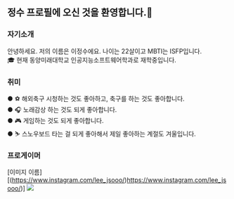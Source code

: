### <h2>정수 프로필에 오신 것을 환영합니다.👋</h2>


### 자기소개
안녕하세요. 저의 이름은 이정수에요. 나이는 22살이고 MBTI는 ISFP입니다.<br>
🎓 현재 동양미래대학교 인공지능소프트웨어학과로 재학중입니다.


### 취미
● ⚽ 해외축구 시청하는 것도 좋아하고, 축구를 하는 것도 좋아합니다.<br>
● 🎧 노래감상 하는 것도 되게 좋아합니다.<br>
● 🎮 게임하는 것도 되게 좋아합니다.<br>
● ⛷️ 스노우보드 타는 걸 되게 좋아해서 제일 좋아하는 계절도 겨울입니다.

### 프로게이머
[이미지 이름][(https://www.instagram.com/lee_jsooo/)https://www.instagram.com/lee_jsooo/)]
<img src="https://www.instagram.com/lee_jsooo/)https://www.instagram.com/lee_jsooo/">


